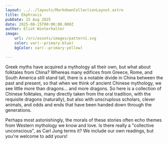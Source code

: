 ```yaml
---
layout: ../../layouts/MarkdownCollectionLayout.astro
title: Ekphrasis
pubDate: 15 Aug 2025
date: 2025-08-15T00:00:00.000Z
author: Eliot Winterhalter
image:
    url: /src/assets/images/pattern1.svg
    color: var(--primary-blue)
    bgColor: var(--primary-yellow)

---
```


Greek myths have acquired a mythology all their own, but what about folktales from China?  Whereas many edifices from Greece, Rome, and South America still stand tall, there is a notable divide in China between the past and present, so that when we think of ancient Chinese mythology, we see little more than dragons... and more dragons. So here is a collection of Chinese folktales, many directly taken from the oral tradition, with the requisite dragons (naturally), but also with unscruplous scholars, clever animals, and odds and ends that have been handed down through the generations.

Perhaps most astonishingly, the morals of these stories often echo themes from Western mythology we know and love. Is there really a "collective unconscious", as Carl Jung terms it? We include our own readings, but you're welcome to add yours!